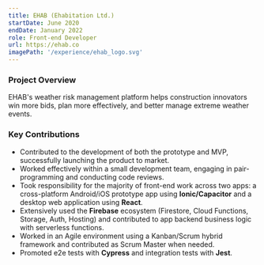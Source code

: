 ```yaml
---
title: EHAB (Ehabitation Ltd.)
startDate: June 2020
endDate: January 2022
role: Front-end Developer
url: https://ehab.co
imagePath: '/experience/ehab_logo.svg'
---
```


### Project Overview

EHAB's weather risk management platform helps construction innovators win more bids, plan more effectively, and better manage extreme weather events.

### Key Contributions
- Contributed to the development of both the prototype and MVP, successfully launching the product to market.
- Worked effectively within a small development team, engaging in pair-programming and conducting code reviews.
- Took responsibility for the majority of front-end work across two apps: a cross-platform Android/iOS prototype app using __Ionic/Capacitor__ and a desktop web application using __React__.
- Extensively used the __Firebase__ ecosystem (Firestore, Cloud Functions, Storage, Auth, Hosting) and contributed to app backend business logic with serverless functions.
- Worked in an Agile environment using a Kanban/Scrum hybrid framework and contributed as Scrum Master when needed.
- Promoted e2e tests with __Cypress__ and integration tests with __Jest__.